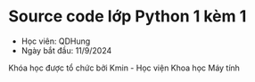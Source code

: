 # Source code lớp Python 1 kèm 1

* Học viên: QDHung
* Ngày bắt đầu: 11/9/2024

Khóa học được tổ chức bởi Kmin - Học viện Khoa học Máy tính